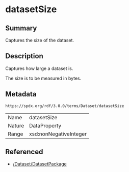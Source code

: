 <!-- Automatically generated by spec-parser v2.3.0 on 2024-07-16T15:00:52.540788+00:00 -->
<!-- SPDX-License-Identifier: Community-Spec-1.0 -->

# datasetSize

## Summary

Captures the size of the dataset.


## Description

Captures how large a dataset is.

The size is to be measured in bytes.


## Metadata

`https://spdx.org/rdf/3.0.0/terms/Dataset/datasetSize`


| | |
|---|---|
| Name | datasetSize |
| Nature | DataProperty |
| Range | xsd:nonNegativeInteger |




## Referenced

- [/Dataset/DatasetPackage](../../Dataset/Classes/DatasetPackage.md)

